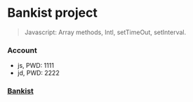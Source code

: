 # Bankist project

> Javascript: Array methods, Intl, setTimeOut, setInterval.

### Account

- js, PWD: 1111
- jd, PWD: 2222

### [Bankist](https://bankist4website.netlify.app/)
